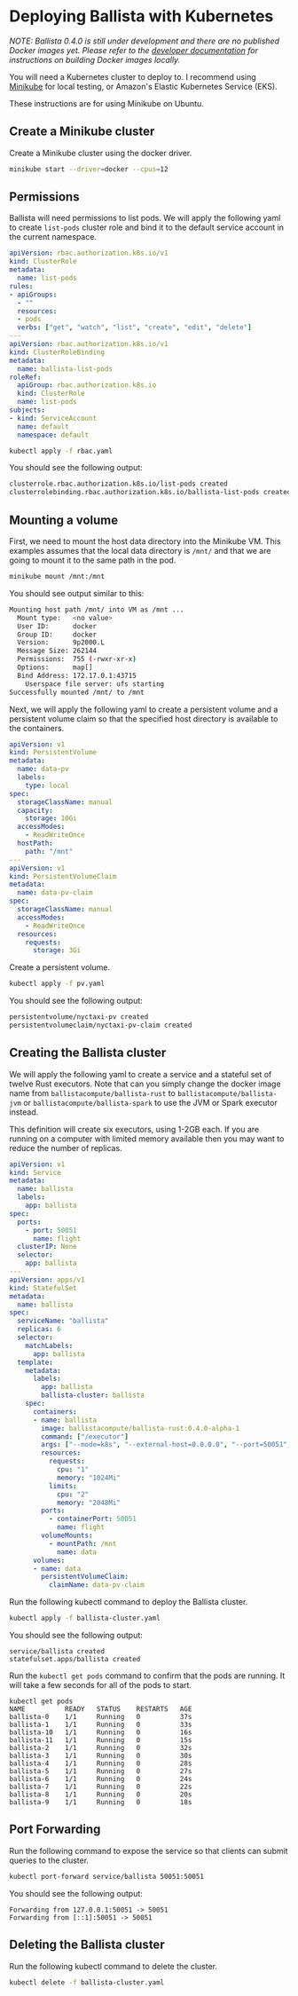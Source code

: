 # Deploying Ballista with Kubernetes

*NOTE: Ballista 0.4.0 is still under development and there are no published Docker images yet. Please refer to the
[developer documentation](https://github.com/ballista-compute/ballista/tree/main/docs) for instructions on building
Docker images locally.*

You will need a Kubernetes cluster to deploy to. I recommend using 
[Minikube](https://kubernetes.io/docs/tutorials/hello-minikube) for local testing, or Amazon's Elastic Kubernetes 
Service (EKS). 

These instructions are for using Minikube on Ubuntu.

## Create a Minikube cluster

Create a Minikube cluster using the docker driver.

```bash
minikube start --driver=docker --cpus=12
```

## Permissions

Ballista will need permissions to list pods. We will apply the following yaml to create `list-pods` cluster role and 
bind it to the default service account in the current namespace.

```yaml
apiVersion: rbac.authorization.k8s.io/v1
kind: ClusterRole
metadata:
  name: list-pods
rules:
- apiGroups:
  - ""
  resources:
  - pods
  verbs: ["get", "watch", "list", "create", "edit", "delete"]
---
apiVersion: rbac.authorization.k8s.io/v1
kind: ClusterRoleBinding
metadata:
  name: ballista-list-pods
roleRef:
  apiGroup: rbac.authorization.k8s.io
  kind: ClusterRole
  name: list-pods
subjects:
- kind: ServiceAccount
  name: default
  namespace: default
```

```bash
kubectl apply -f rbac.yaml
```

You should see the following output:

```bash
clusterrole.rbac.authorization.k8s.io/list-pods created
clusterrolebinding.rbac.authorization.k8s.io/ballista-list-pods created
```

## Mounting a volume

First, we need to mount the host data directory into the Minikube VM. This examples assumes that the local data 
directory is `/mnt/` and that we are going to mount it to the same path in the pod.

```bash
minikube mount /mnt:/mnt
```

You should see output similar to this:

```bash
Mounting host path /mnt/ into VM as /mnt ...
  Mount type:   <no value>
  User ID:      docker
  Group ID:     docker
  Version:      9p2000.L
  Message Size: 262144
  Permissions:  755 (-rwxr-xr-x)
  Options:      map[]
  Bind Address: 172.17.0.1:43715
    Userspace file server: ufs starting
Successfully mounted /mnt/ to /mnt
```

Next, we will apply the following yaml to create a persistent volume and a persistent volume claim so that the 
specified host directory is available to the containers.

```yaml
apiVersion: v1
kind: PersistentVolume
metadata:
  name: data-pv
  labels:
    type: local
spec:
  storageClassName: manual
  capacity:
    storage: 10Gi
  accessModes:
    - ReadWriteOnce
  hostPath:
    path: "/mnt"
---
apiVersion: v1
kind: PersistentVolumeClaim
metadata:
  name: data-pv-claim
spec:
  storageClassName: manual
  accessModes:
    - ReadWriteOnce
  resources:
    requests:
      storage: 3Gi
```

Create a persistent volume.

```bash
kubectl apply -f pv.yaml
```

You should see the following output:

```bash
persistentvolume/nyctaxi-pv created
persistentvolumeclaim/nyctaxi-pv-claim created
```

## Creating the Ballista cluster

We will apply the following yaml to create a service and a stateful set of twelve Rust executors. Note that can you 
simply change the docker image name from `ballistacompute/ballista-rust` to `ballistacompute/ballista-jvm` 
or `ballistacompute/ballista-spark` to use the JVM or Spark executor instead. 

This definition will create six executors, using 1-2GB each. If you are running on a computer with limited memory 
available then you may want to reduce the number of replicas.

```yaml
apiVersion: v1
kind: Service
metadata:
  name: ballista
  labels:
    app: ballista
spec:
  ports:
    - port: 50051
      name: flight
  clusterIP: None
  selector:
    app: ballista
---
apiVersion: apps/v1
kind: StatefulSet
metadata:
  name: ballista
spec:
  serviceName: "ballista"
  replicas: 6
  selector:
    matchLabels:
      app: ballista
  template:
    metadata:
      labels:
        app: ballista
        ballista-cluster: ballista
    spec:
      containers:
      - name: ballista
        image: ballistacompute/ballista-rust:0.4.0-alpha-1
        command: ["/executor"]
        args: ["--mode=k8s", "--external-host=0.0.0.0", "--port=50051", "--concurrent-tasks=2"]
        resources:
          requests:
            cpu: "1"
            memory: "1024Mi"
          limits:
            cpu: "2"
            memory: "2048Mi"
        ports:
          - containerPort: 50051
            name: flight
        volumeMounts:
          - mountPath: /mnt
            name: data
      volumes:
      - name: data
        persistentVolumeClaim:
          claimName: data-pv-claim
```

Run the following kubectl command to deploy the Ballista cluster.

```bash
kubectl apply -f ballista-cluster.yaml
```

You should see the following output:

```
service/ballista created
statefulset.apps/ballista created
```

Run the `kubectl get pods` command to confirm that the pods are running. It will take a few seconds for all of the pods to start.

```
kubectl get pods
NAME          READY   STATUS    RESTARTS   AGE
ballista-0    1/1     Running   0          37s
ballista-1    1/1     Running   0          33s
ballista-10   1/1     Running   0          16s
ballista-11   1/1     Running   0          15s
ballista-2    1/1     Running   0          32s
ballista-3    1/1     Running   0          30s
ballista-4    1/1     Running   0          28s
ballista-5    1/1     Running   0          27s
ballista-6    1/1     Running   0          24s
ballista-7    1/1     Running   0          22s
ballista-8    1/1     Running   0          20s
ballista-9    1/1     Running   0          18s
```

## Port Forwarding

Run the following command to expose the service so that clients can submit queries to the cluster.

```bash
kubectl port-forward service/ballista 50051:50051
```

You should see the following output:

```
Forwarding from 127.0.0.1:50051 -> 50051
Forwarding from [::1]:50051 -> 50051
```

## Deleting the Ballista cluster

Run the following kubectl command to delete the cluster.

```bash
kubectl delete -f ballista-cluster.yaml
```